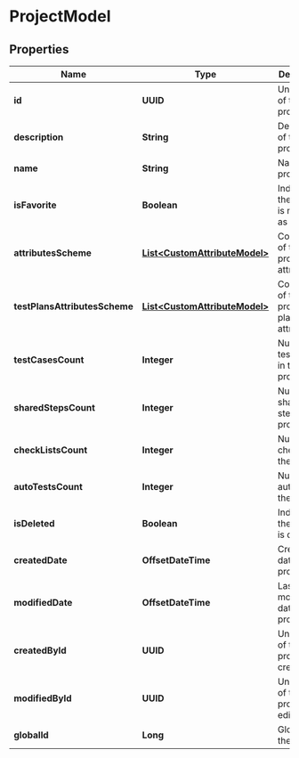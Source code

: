 

# ProjectModel


## Properties

| Name | Type | Description | Notes |
|------------ | ------------- | ------------- | -------------|
|**id** | **UUID** | Unique ID of the project |  |
|**description** | **String** | Description of the project |  [optional] |
|**name** | **String** | Name of the project |  |
|**isFavorite** | **Boolean** | Indicates if the project is marked as favorite |  |
|**attributesScheme** | [**List&lt;CustomAttributeModel&gt;**](CustomAttributeModel.md) | Collection of the project attributes |  [optional] |
|**testPlansAttributesScheme** | [**List&lt;CustomAttributeModel&gt;**](CustomAttributeModel.md) | Collection of the project test plans attributes |  [optional] |
|**testCasesCount** | **Integer** | Number of test cases in the project |  [optional] |
|**sharedStepsCount** | **Integer** | Number of shared steps in the project |  [optional] |
|**checkListsCount** | **Integer** | Number of checklists in the project |  [optional] |
|**autoTestsCount** | **Integer** | Number of autotests in the project |  [optional] |
|**isDeleted** | **Boolean** | Indicates if the project is deleted |  |
|**createdDate** | **OffsetDateTime** | Creation date of the project |  |
|**modifiedDate** | **OffsetDateTime** | Last modification date of the project |  [optional] |
|**createdById** | **UUID** | Unique ID of the project creator |  |
|**modifiedById** | **UUID** | Unique ID of the project last editor |  [optional] |
|**globalId** | **Long** | Global ID of the project |  |



